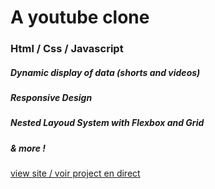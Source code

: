 # A youtube clone

### Html / Css / Javascript

##### Dynamic display of data (shorts and videos)
##### Responsive Design
##### Nested Layoud System with Flexbox and Grid

##### & more !

[view site / voir project en direct](https://florencebastaraud.github.io/youtube-clone/)